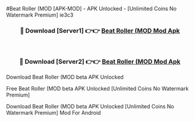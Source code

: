 #Beat Roller (MOD [APK-MOD] - APK Unlocked - [Unlimited Coins No Watermark Premium] ie3c3



<div align="center">

<h3>🔴 Download [Server1] 👉👉 <a href="https://momento.my/?title=Beat_Roller_(MOD">Beat Roller (MOD Mod Apk</a></h3><br>

<h3>🔴 Download [Server2] 👉👉 <a href="https://momento.my/?title=Beat_Roller_(MOD">Beat Roller (MOD Mod Apk</a></h3>
</div>



Download Beat Roller (MOD beta APK Unlocked

Free Beat Roller (MOD beta APK Unlocked [Unlimited Coins No Watermark Premium]

Download Beat Roller (MOD beta APK Unlocked [Unlimited Coins No Watermark Premium] Mod For Android
